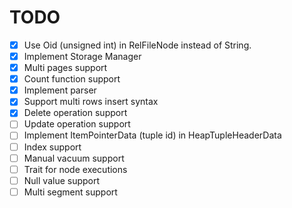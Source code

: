 # TODO

* [x] Use Oid (unsigned int) in RelFileNode instead of String.
* [x] Implement Storage Manager
* [x] Multi pages support
* [x] Count function support
* [x] Implement parser
* [x] Support multi rows insert syntax
* [x] Delete operation support
* [ ] Update operation support
* [ ] Implement ItemPointerData (tuple id) in HeapTupleHeaderData
* [ ] Index support
* [ ] Manual vacuum support
* [ ] Trait for node executions
* [ ] Null value support
* [ ] Multi segment support
